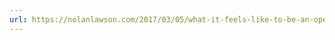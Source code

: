 ```yaml
---
url: https://nolanlawson.com/2017/03/05/what-it-feels-like-to-be-an-open-source-maintainer/
---
```

